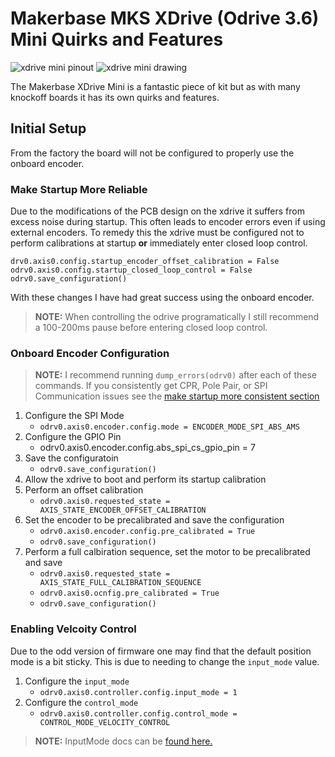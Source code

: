 # Makerbase MKS XDrive (Odrive 3.6) Mini Quirks and Features

![xdrive mini pinout](img/X-Drive-mini-pinout.png)
![xdrive mini drawing](img/X-Drive-mini-drawing.png)

The Makerbase XDrive Mini is a fantastic piece of kit but as with many knockoff boards it has its own quirks and features.

## Initial Setup

From the factory the board will not be configured to properly use the onboard encoder.

### Make Startup More Reliable

Due to the modifications of the PCB design on the xdrive it suffers from excess noise during startup. This often leads to encoder errors even if using external encoders. To remedy this the xdrive must be configured not to perform calibrations at startup **or** immediately enter closed loop control.

```
drv0.axis0.config.startup_encoder_offset_calibration = False
odrv0.axis0.config.startup_closed_loop_control = False
odrv0.save_configuration()
```

With these changes I have had great success using the onboard encoder.

> **NOTE:** When controlling the odrive programatically I still recommend a 100-200ms pause before entering closed loop control.

### Onboard Encoder Configuration

> **NOTE:** I recommend running `dump_errors(odrv0)` after each of these commands. If you consistently get CPR, Pole Pair, or SPI Communication issues see the [make startup more consistent section](#make-startup-more-reliable)

1. Configure the SPI Mode
    - `odrv0.axis0.encoder.config.mode = ENCODER_MODE_SPI_ABS_AMS`
2. Configure the GPIO Pin
    - odrv0.axis0.encoder.config.abs_spi_cs_gpio_pin = 7
3. Save the configuratoin
    - `odrv0.save_configuration()`
4. Allow the xdrive to boot and perform its startup calibration
5. Perform an offset calibration
    - `odrv0.axis0.requested_state = AXIS_STATE_ENCODER_OFFSET_CALIBRATION`
6. Set the encoder to be precalibrated and save the configuration
    - `odrv0.axis0.encoder.config.pre_calibrated = True`
    - `odrv0.save_configuration()`
7. Perform a full calbiration sequence, set the motor to be precalibrated and save
    - `odrv0.axis0.requested_state = AXIS_STATE_FULL_CALIBRATION_SEQUENCE`
    - `odrv0.axis0.ocnfig.pre_calibrated = True`
    - `odrv0.save_configuration()`

### Enabling Velcoity Control

Due to the odd version of firmware one may find that the default position mode is a bit sticky. This is due to needing to change the `input_mode` value.

1. Configure the `input_mode`
    - `odrv0.axis0.controller.config.input_mode = 1`
2. Configure the `control_mode`
    - `odrv0.axis0.controller.config.control_mode = CONTROL_MODE_VELOCITY_CONTROL`

> **NOTE:** InputMode docs can be [found here.](https://docs.odriverobotics.com/v/0.5.4/fibre_types/com_odriverobotics_ODrive.html#ODrive.Controller.InputMode)
